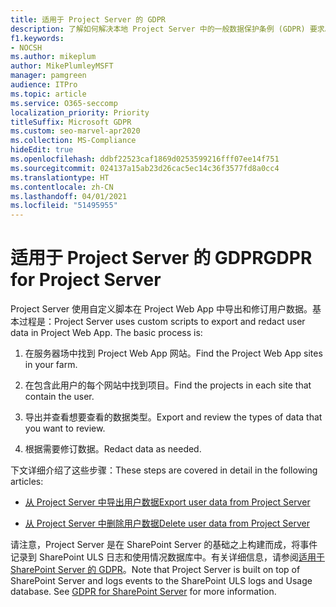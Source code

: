 ```yaml
---
title: 适用于 Project Server 的 GDPR
description: 了解如何解决本地 Project Server 中的一般数据保护条例 (GDPR) 要求。
f1.keywords:
- NOCSH
ms.author: mikeplum
author: MikePlumleyMSFT
manager: pamgreen
audience: ITPro
ms.topic: article
ms.service: O365-seccomp
localization_priority: Priority
titleSuffix: Microsoft GDPR
ms.custom: seo-marvel-apr2020
ms.collection: MS-Compliance
hideEdit: true
ms.openlocfilehash: ddbf22523caf1869d0253599216fff07ee14f751
ms.sourcegitcommit: 024137a15ab23d26cac5ec14c36f3577fd8a0cc4
ms.translationtype: HT
ms.contentlocale: zh-CN
ms.lasthandoff: 04/01/2021
ms.locfileid: "51495955"
---
```

# <a name="gdpr-for-project-server"></a><span data-ttu-id="9b92c-103">适用于 Project Server 的 GDPR</span><span class="sxs-lookup"><span data-stu-id="9b92c-103">GDPR for Project Server</span></span>

<span data-ttu-id="9b92c-p101">Project Server 使用自定义脚本在 Project Web App 中导出和修订用户数据。基本过程是：</span><span class="sxs-lookup"><span data-stu-id="9b92c-p101">Project Server uses custom scripts to export and redact user data in Project Web App. The basic process is:</span></span>

1.  <span data-ttu-id="9b92c-106">在服务器场中找到 Project Web App 网站。</span><span class="sxs-lookup"><span data-stu-id="9b92c-106">Find the Project Web App sites in your farm.</span></span>

2.  <span data-ttu-id="9b92c-107">在包含此用户的每个网站中找到项目。</span><span class="sxs-lookup"><span data-stu-id="9b92c-107">Find the projects in each site that contain the user.</span></span>

3.  <span data-ttu-id="9b92c-108">导出并查看想要查看的数据类型。</span><span class="sxs-lookup"><span data-stu-id="9b92c-108">Export and review the types of data that you want to review.</span></span>

4.  <span data-ttu-id="9b92c-109">根据需要修订数据。</span><span class="sxs-lookup"><span data-stu-id="9b92c-109">Redact data as needed.</span></span>

<span data-ttu-id="9b92c-110">下文详细介绍了这些步骤：</span><span class="sxs-lookup"><span data-stu-id="9b92c-110">These steps are covered in detail in the following articles:</span></span>

- [<span data-ttu-id="9b92c-111">从 Project Server 中导出用户数据</span><span class="sxs-lookup"><span data-stu-id="9b92c-111">Export user data from Project Server</span></span>](/Project/export-user-data-from-project-server?toc=/Office365/Enterprise/toc.json)

- [<span data-ttu-id="9b92c-112">从 Project Server 中删除用户数据</span><span class="sxs-lookup"><span data-stu-id="9b92c-112">Delete user data from Project Server</span></span>](/Project/delete-user-data-from-project-server?toc=/Office365/Enterprise/toc.json)


<span data-ttu-id="9b92c-p102">请注意，Project Server 是在 SharePoint Server 的基础之上构建而成，将事件记录到 SharePoint ULS 日志和使用情况数据库中。有关详细信息，请参阅[适用于 SharePoint Server 的 GDPR](gdpr-for-sharepoint-server.md)。</span><span class="sxs-lookup"><span data-stu-id="9b92c-p102">Note that Project Server is built on top of SharePoint Server and logs events to the SharePoint ULS logs and Usage database. See [GDPR for SharePoint Server](gdpr-for-sharepoint-server.md) for more information.</span></span>
